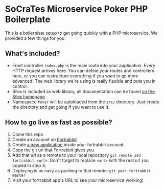 SoCraTes Microservice Poker PHP Boilerplate
=================================================

This is a boilerplate setup to get going quickly with a PHP microservice. We provided a few things for you:


What's included?
-------------------------------------------------

- Front controller `index.php` is the main route into your application. Every HTTP request arrives here. You can define your routes and controllers here, or you can restructure everything if you want to go more advanced. The web library we're using is really flexible and puts you in control.
- Silex is included as web library, all documentation can be found [on the Silex homepage](http://silex.sensiolabs.org/).
- Namespace `Poker` will be autoloaded from the `src/` directory. Just create the directory and get going if you want to use it.


How to go live as fast as possible?
-------------------------------------------------

1. Clone this repo
2. Create an account on [Fortrabbit](http://www.fortrabbit.com/)
3. Create [a new application](https://dashboard.fortrabbit.com/apps/new/) inside your fortrabbit account.
4. Copy the git url that Fortrabbit gives you
5. Add that url as a remote to your local repository `git remote add fortrabbit <url>`. Don't forget to replace `<url>` with the real url you copied in step 4.
6. Deploying is as easy as pushing to that remote: `git push fortrabbit master`
7. Visit your fortrabbit app's URL to see your microservice working!

